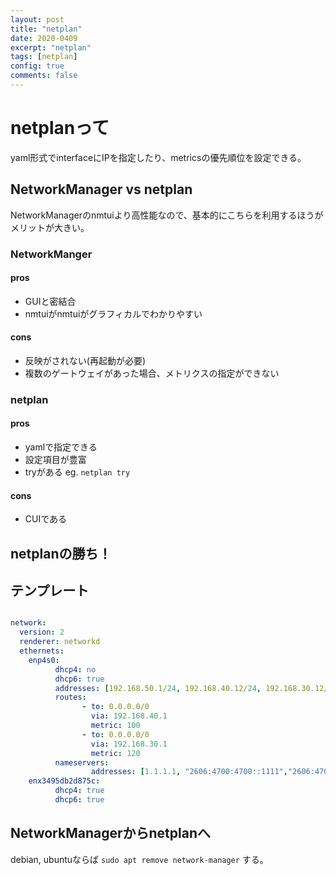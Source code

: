 ```yaml
---
layout: post
title: "netplan"
date: 2020-0409
excerpt: "netplan"
tags: [netplan]
config: true
comments: false
---
```



# netplanって
 yaml形式でinterfaceにIPを指定したり、metricsの優先順位を設定できる。 

## NetworkManager vs netplan
 NetworkManagerのnmtuiより高性能なので、基本的にこちらを利用するほうがメリットが大きい。
 
### NetworkManger
#### pros 
 - GUIと密結合
 - nmtuiがnmtuiがグラフィカルでわかりやすい
#### cons
 - 反映がされない(再起動が必要)
 - 複数のゲートウェイがあった場合、メトリクスの指定ができない

### netplan
#### pros 
 - yamlで指定できる
 - 設定項目が豊富
 - tryがある eg. `netplan try`
#### cons
 - CUIである

## netplanの勝ち！

## テンプレート
```yaml

network:
  version: 2
  renderer: networkd
  ethernets:
    enp4s0:
          dhcp4: no
          dhcp6: true
          addresses: [192.168.50.1/24, 192.168.40.12/24, 192.168.30.12/24, 192.168.20.12/24]
          routes:
                - to: 0.0.0.0/0
                  via: 192.168.40.1
                  metric: 100
                - to: 0.0.0.0/0
                  via: 192.168.30.1
                  metric: 120
          nameservers:
                  addresses: [1.1.1.1, "2606:4700:4700::1111","2606:4700:4700::1001",8.8.4.4,8.8.8.8]
    enx3495db2d875c:
          dhcp4: true
          dhcp6: true
```

## NetworkManagerからnetplanへ
debian, ubuntuならば `sudo apt remove network-manager` する。  

